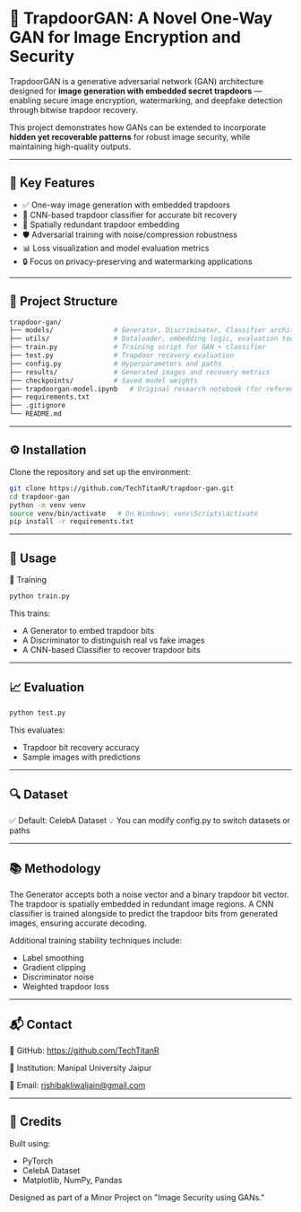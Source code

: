 # 🔐 TrapdoorGAN: A Novel One-Way GAN for Image Encryption and Security

TrapdoorGAN is a generative adversarial network (GAN) architecture designed for **image generation with embedded secret trapdoors** — enabling secure image encryption, watermarking, and deepfake detection through bitwise trapdoor recovery.

This project demonstrates how GANs can be extended to incorporate **hidden yet recoverable patterns** for robust image security, while maintaining high-quality outputs.

---

## 📌 Key Features

- ✅ One-way image generation with embedded trapdoors
- 🧠 CNN-based trapdoor classifier for accurate bit recovery
- 🔁 Spatially redundant trapdoor embedding
- 🛡️ Adversarial training with noise/compression robustness
- 📊 Loss visualization and model evaluation metrics
- 🔒 Focus on privacy-preserving and watermarking applications

---

## 📁 Project Structure

```bash
trapdoor-gan/
├── models/               # Generator, Discriminator, Classifier architectures
├── utils/                # Dataloader, embedding logic, evaluation tools
├── train.py              # Training script for GAN + classifier
├── test.py               # Trapdoor recovery evaluation
├── config.py             # Hyperparameters and paths
├── results/              # Generated images and recovery metrics
├── checkpoints/          # Saved model weights
├── trapdoorgan-model.ipynb   # Original research notebook (for reference)
├── requirements.txt
├── .gitignore
└── README.md
```

---

## ⚙️ Installation
Clone the repository and set up the environment:

```bash
git clone https://github.com/TechTitanR/trapdoor-gan.git
cd trapdoor-gan
python -m venv venv
source venv/bin/activate   # On Windows: venv\Scripts\activate
pip install -r requirements.txt
```

---

## 🚀 Usage
🔧 Training

```bash
python train.py
```

This trains:

- A Generator to embed trapdoor bits
- A Discriminator to distinguish real vs fake images
- A CNN-based Classifier to recover trapdoor bits

---

## 📈 Evaluation
```bash
python test.py
```

This evaluates:
- Trapdoor bit recovery accuracy
- Sample images with predictions

---

## 🔍 Dataset
✅ Default: CelebA Dataset
💡 You can modify config.py to switch datasets or paths

---

## 📚 Methodology
The Generator accepts both a noise vector and a binary trapdoor bit vector. The trapdoor is spatially embedded in redundant image regions. A CNN classifier is trained alongside to predict the trapdoor bits from generated images, ensuring accurate decoding.

Additional training stability techniques include:
- Label smoothing
- Gradient clipping
- Discriminator noise
- Weighted trapdoor loss

---
## 📬 Contact
🔗 GitHub: https://github.com/TechTitanR

🏫 Institution: Manipal University Jaipur

📧 Email: rishibakliwaljain@gmail.com

---

## 🧠 Credits
Built using:

- PyTorch
- CelebA Dataset
- Matplotlib, NumPy, Pandas

Designed as part of a Minor Project on "Image Security using GANs."

